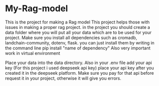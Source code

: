 # My-Rag-model
This is the project for making a Rag model
This project helps those with issues in making a proper rag project. 
in the project you should create a data folder where you will put all your data which are 
to be used for your project. Make sure you install all dependencies such as cromadb, landchain-community, dotenv, flask.
you can just install them by writing in the command line pip install "name of dependency"
Also very important work in virtual environment


Place your data into the data directory. Also in your .env file add your api key (For this project i used deepseek api key) place your api key after you created it in the 
deepseek platform. Make sure you pay for that api before request it in your project, otherwise it will give you errors.
